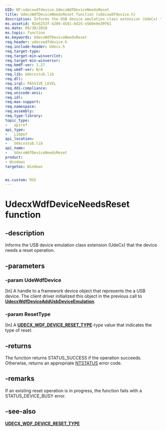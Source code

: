 ```yaml
---
UID: NF:udecxwdfdevice.UdecxWdfDeviceNeedsReset
title: UdecxWdfDeviceNeedsReset function (udecxwdfdevice.h)
description: Informs the USB device emulation class extension (UdeCx) that the device needs a reset operation.
ms.assetid: 92e5253f-4209-4501-bd25-e560e9e39f61
ms.date: 09/30/2018
ms.topic: function
ms.keywords: UdecxWdfDeviceNeedsReset
req.header: udecxwdfdevice.h
req.include-header: Udecx.h
req.target-type:
req.target-min-winverclnt:
req.target-min-winversvr:
req.kmdf-ver: 1.27
req.umdf-ver: N/A
req.lib: Udecxstub.lib
req.dll:
req.irql: PASSIVE_LEVEL
req.ddi-compliance:
req.unicode-ansi:
req.idl:
req.max-support:
req.namespace:
req.assembly:
req.type-library: 
topic_type: 
-	apiref
api_type: 
-	LibDef
api_location: 
-	Udecxstub.lib
api_name: 
-	UdecxWdfDeviceNeedsReset
product:
- Windows
targetos: Windows


ms.custom: RS5
---
```


# UdecxWdfDeviceNeedsReset function


## -description

Informs the USB device emulation class extension (UdeCx) that the device needs a reset operation.

## -parameters

### -param UdeWdfDevice
[In] A handle to a framework device object that represents the a USB device. The client driver initialized this object in the previous call to [**UdecxWdfDeviceAddUsbDeviceEmulation**](../udecxwdfdevice/nf-udecxwdfdevice-udecxwdfdeviceaddusbdeviceemulation.md).

### -param ResetType
[In] A [**UDECX_WDF_DEVICE_RESET_TYPE**](ne-udecxwdfdevice-_udecx_wdf_device_reset_type.md)-type value that indicates the type of reset.

## -returns
The function returns STATUS_SUCCESS if the operation succeeds. Otherwise, returns an appropriate [NTSTATUS](https://docs.microsoft.com/windows-hardware/drivers/kernel/ntstatus-values) error code.

## -remarks
If an existing reset operation is in progress, the function fails with a STATUS_DEVICE_BUSY error.


## -see-also
[**UDECX_WDF_DEVICE_RESET_TYPE**](ne-udecxwdfdevice-_udecx_wdf_device_reset_type.md)
